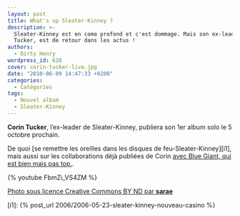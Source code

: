 ```yaml
---
layout: post
title: What's up Sleater-Kinney ?
description: >-
  Sleater-Kinney est en coma profond et c'est dommage. Mais son ex-leader, Corin
  Tucker, est de retour dans les actus !
authors:
  - Dirty Henry
wordpress_id: 628
cover: corin-tucker-live.jpg
date: "2010-06-09 14:47:33 +0200"
categories:
  - Catégories
tags:
  - Nouvel album
  - Sleater-Kinney
---
```


**Corin Tucker**, l’ex-leader de Sleater-Kinney, publiera son 1er album solo le
5 octobre prochain.

De quoi [se remettre les oreilles dans les disques de feu-Sleater-Kinney][i1],
mais aussi sur les collaborations déjà publiées de Corin
[avec Blue Giant, qui est bien mais pas top.](https://pitchfork.com/news/39041-hear-blue-giants-corin-tucker-collab/).

{% youtube FbmZi_VS4ZM %}

[Photo sous licence Creative Commons BY ND par **sarae**](http://www.flickr.com/photos/sarae/234801351/)

[i1]: {% post_url 2006/2006-05-23-sleater-kinney-nouveau-casino %}
